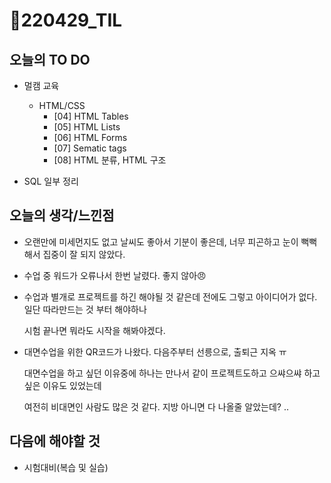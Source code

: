 # 📝220429_TIL



## 오늘의 TO DO

- 멀캠 교육
  
  - HTML/CSS 
    - [04] HTML Tables
    - [05] HTML Lists
    - [06] HTML Forms
    - [07] Sematic tags
    - [08] HTML 분류, HTML 구조
  
- SQL 일부 정리

  


## 오늘의 생각/느낀점

- 오랜만에 미세먼지도 없고 날씨도 좋아서 기분이 좋은데, 너무 피곤하고 눈이 뻑뻑해서 집중이 잘 되지 않았다.

- 수업 중 워드가 오류나서 한번 날렸다. 좋지 않아😠

- 수업과 별개로 프로젝트를 하긴 해야될 것 같은데 전에도 그렇고 아이디어가 없다.  일단 따라만드는 것 부터 해야하나

  시험 끝나면 뭐라도 시작을 해봐야겠다.
  
- 대면수업을 위한 QR코드가 나왔다. 다음주부터 선릉으로, 출퇴근 지옥 ㅠ
  
  대면수업을 하고 싶던 이유중에 하나는 만나서 같이 프로젝트도하고 으쌰으쌰 하고싶은 이유도 있었는데
  
  여전히 비대면인 사람도 많은 것 같다. 지방 아니면 다 나올줄 알았는데? ..





## 다음에 해야할 것

- 시험대비(복습 및 실습)